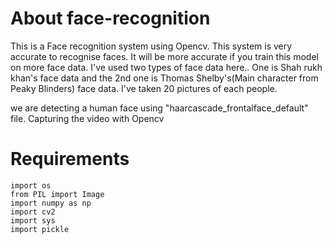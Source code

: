 # About face-recognition
This is a Face recognition system using Opencv.
This system is very accurate to recognise faces. It will be more accurate if you train this model on more face data.
I've used two types of face data here.. One is Shah rukh khan's face data and the 2nd one is Thomas Shelby's(Main character from Peaky Blinders) face data.
I've taken 20 pictures of each people.

we are detecting a human face using "haarcascade_frontalface_default" file.
Capturing the video with Opencv

# Requirements

```
import os
from PIL import Image
import numpy as np
import cv2
import sys
import pickle
```
